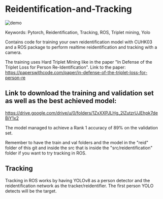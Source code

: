 # Reidentification-and-Tracking

![demo](https://github.com/RayCali/Reidentification-and-Tracking/assets/90102246/08527403-4b0a-47ca-a613-f9a9c68e4db3)

Keywords: Pytorch, Reidentification, Tracking, ROS, Triplet mining, Yolo

Contains code for training your own reidentification model with CUHK03 and a ROS package to perform realtime reidentification and tracking with a camera.

The training uses Hard Triplet Mining like in the paper "In Defense of the Triplet Loss for Person Re-Identification". Link to the paper: https://paperswithcode.com/paper/in-defense-of-the-triplet-loss-for-person-re

## Link to download the training and validation set as well as the best achieved model:
https://drive.google.com/drive/u/0/folders/1ZxXXPJLHg_2lZutzrUJEhpk7deBiY1x2

The model managed to achieve a Rank 1 accuracy of 89% on the validation set.

Remember to have the train and val folders and the model in the "reid" folder of this git and inside the src that is inside the "src/reidentification" folder if you want to try tracking in ROS.


## Tracking
Tracking in ROS works by having YOLOv8 as a person detector and the reidentification network as the tracker/reidentifier. The first person YOLO detects will be the target.
